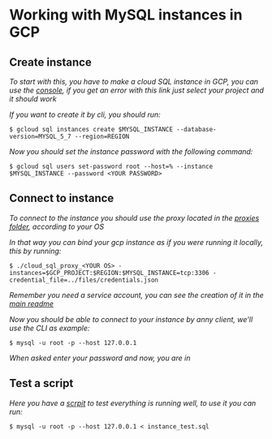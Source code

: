# Working with MySQL instances in GCP

## Create instance

_To start with this, you have to make a cloud SQL instance in GCP, you can use the [console](https://console.cloud.google.com/sql/instances/create;engine=MySQL), if you get an error with this link just select your project and it should work_

_If you want to create it by cli, you should run:_

```
$ gcloud sql instances create $MYSQL_INSTANCE --database-version=MYSQL_5_7 --region=REGION
```

_Now you should set the instance password with the following command:_

```
$ gcloud sql users set-password root --host=% --instance $MYSQL_INSTANCE --password <YOUR PASSWORD>
```

## Connect to instance

_To connect to the instance you should use the proxy located in the [proxies folder](https://github.com/DSC-ESCOM-IPN/Cloud-Computing-Course/blob/main/SQL/proxies/), according to your OS_

_In that way you can bind your gcp instance as if you were running it locally, this by running:_

```
$ ./cloud_sql_proxy_<YOUR OS> -instances=$GCP_PROJECT:$REGION:$MYSQL_INSTANCE=tcp:3306 -credential_file=../files/credentials.json
```

_Remember you need a service account, you can see the creation of it in the [main readme](https://github.com/DSC-ESCOM-IPN/Cloud-Computing-Course/blob/main/SQL/README.md)_

_Now you should be able to connect to your instance by anny client, we'll use the CLI as example:_

```
$ mysql -u root -p --host 127.0.0.1
```

_When asked enter your password and now, you are in_


## Test a script

_Here you have a [scrpit](https://github.com/DSC-ESCOM-IPN/Cloud-Computing-Course/blob/main/SQL/files/instance_test.sql) to test everything is running well, to use it you can run:_

```
$ mysql -u root -p --host 127.0.0.1 < instance_test.sql
```